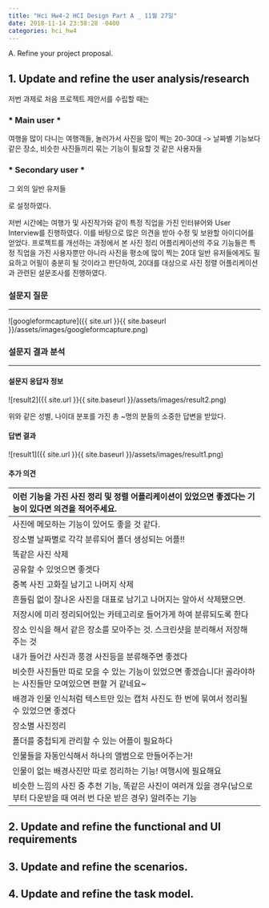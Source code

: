 ```yaml
---
title: "Hci Hw4-2 HCI Design Part A _ 11월 27일"
date: 2018-11-14 23:58:28 -0400
categories: hci_hw4
---
```

A. Refine your project proposal. 

## 1. Update and refine the user analysis/research

저번 과제로 처음 프로젝트 제안서를 수립할 때는

### * Main user * ###
 여행을 많이 다니는 여행객들, 놀러가서 사진을 많이 찍는 20-30대 -> 날짜별 기능보다 같은 장소, 비슷한 사진들끼리 묶는 기능이 필요할 것 같은 사용자들

### * Secondary user * ###
 그 외의 일반 유저들

로 설정하였다. 

저번 시간에는 여행가 및 사진작가와 같이 특정 직업을 가진 인터뷰어와 User Interview를 진행하였다. 이를 바탕으로 많은 의견을 받아 수정 및 보완할 아이디어를 얻었다. 
프로젝트를 개선하는 과정에서 본 사진 정리 어플리케이션의 주요 기능들은 특정 직업을 가진 사용자뿐만 아니라 사진을 평소에 많이 찍는 20대 일반 유저들에게도 필요하고 어필이 충분히 될 것이라고 판단하여, 20대를 대상으로 사진 정렬 어플리케이션과 관련된 설문조사를 진행하였다. 

### 설문지 질문
********

![googleformcapture]({{ site.url }}{{ site.baseurl }}/assets/images/googleformcapture.png)


### 설문지 결과 분석
*******

#### 설문지 응답자 정보

![result2]({{ site.url }}{{ site.baseurl }}/assets/images/result2.png)

위와 같은 성별, 나이대 분포를 가진 총 ~명의 분들의 소중한 답변을 받았다. 

#### 답변 결과

![result1]({{ site.url }}{{ site.baseurl }}/assets/images/result1.png)

#### 추가 의견

|이런 기능을 가진 사진 정리 및 정렬 어플리케이션이 있었으면 좋겠다는 기능이 있다면 의견을 적어주세요.|
|:-------|
|사진에 메모하는 기능이 있어도 좋을 것 같다.|
|장소별 날짜별로 각각 분류되어 폴더 생성되는 어플!!|
|똑같은 사진 삭제|
|공유할 수 있엇으면 좋겟다|
|중복 사진 고화질 남기고 나머지 삭제|
|흔들림 없이 잘나온 사진을 대표로 남기고 나머지는 알아서 삭제됐으면.|
|저장시에 미리 정리되어있는 카테고리로 들어가게 하여 분류되도록 한다|
|장소 인식을 해서 같은 장소를 모아주는 것. 스크린샷을 분리해서 저장해 주는 것|
|내가 들어간 사진과 풍경 사진등을 분류해주면 좋겠다|
|비슷한 사진들만 따로 모을 수 있는 기능이 있었으면 좋겠습니다! 골라야하는 사진들만 모여있으면 편할 거 같네요~|
|배경과 인물 인식처럼 텍스트만 있는 캡처 사진도 한 번에 묶여서 정리될 수 있었으면 좋겠다|
|장소별 사진정리|
|폴더를 중첩되게 관리할 수 있는 어플이 필요하다|
|인물들을 자동인식해서 하나의 앨범으로 만들어주는거!|
|인물이 없는 배경사진만 따로 정리하는 기능! 여행시에 필요해요|
|비슷한 느낌의 사진 중 추천 기능, 똑같은 사진이 여러개 있을 경우(남으로 부터 다운받을 때 여러 번 다운 받은 경우) 알려주는 기능|


## 2. Update and refine the functional and UI requirements



## 3. Update and refine the scenarios.  



## 4. Update and refine the task model.  



